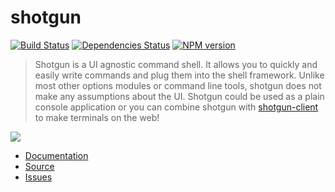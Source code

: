 # shotgun

[![Build Status](https://travis-ci.org/codetunnel/shotgun.png)](https://travis-ci.org/codetunnel/shotgun)
[![Dependencies Status](https://gemnasium.com/codetunnel/shotgun.png)](https://gemnasium.com/codetunnel/shotgun)
[![NPM version](https://badge.fury.io/js/shotgun.png)](http://badge.fury.io/js/shotgun)

> Shotgun is a UI agnostic command shell. It allows you to quickly and easily write commands and plug them into the shell framework. Unlike most other options modules or command line tools, shotgun does not make any assumptions about the UI. Shotgun could be used as a plain console application or you can combine shotgun with [shotgun-client](https://github.com/codetunnel/shotgun-client) to make terminals on the web!

![](http://i.imgur.com/PXRNtwh.png)

- [Documentation](https://github.com/codetunnel/shotgun/wiki)
- [Source](https://github.com/codetunnel/shotgun)
- [Issues](https://github.com/codetunnel/shotgun/issues)
